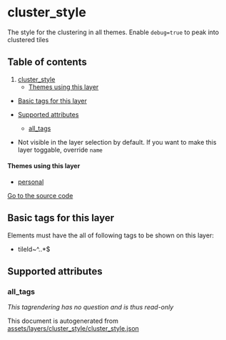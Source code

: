 

 cluster_style 
===============





The style for the clustering in all themes. Enable `debug=true` to peak into clustered tiles




## Table of contents

1. [cluster_style](#cluster_style)
      * [Themes using this layer](#themes-using-this-layer)
  - [Basic tags for this layer](#basic-tags-for-this-layer)
  - [Supported attributes](#supported-attributes)
    + [all_tags](#all_tags)





  - Not visible in the layer selection by default. If you want to make this layer toggable, override `name`




#### Themes using this layer 





  - [personal](https://mapcomplete.osm.be/personal)


[Go to the source code](../assets/layers/cluster_style/cluster_style.json)



 Basic tags for this layer 
---------------------------



Elements must have the all of following tags to be shown on this layer:



  - tileId~^..*$




 Supported attributes 
----------------------





### all_tags 



_This tagrendering has no question and is thus read-only_

 

This document is autogenerated from [assets/layers/cluster_style/cluster_style.json](https://github.com/pietervdvn/MapComplete/blob/develop/assets/layers/cluster_style/cluster_style.json)